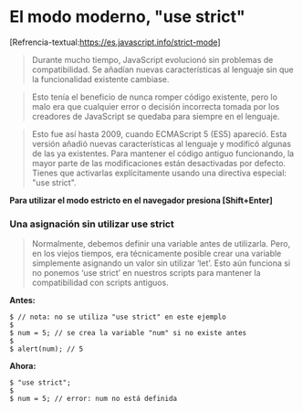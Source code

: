 # El modo moderno, "use strict"
[Refrencia-textual:https://es.javascript.info/strict-mode]

> Durante mucho tiempo, JavaScript evolucionó sin problemas de compatibilidad. Se añadían nuevas características al lenguaje sin que la funcionalidad existente cambiase.

> Esto tenía el beneficio de nunca romper código existente, pero lo malo era que cualquier error o decisión incorrecta tomada por los creadores de JavaScript se quedaba para siempre en el lenguaje.

> Esto fue así hasta 2009, cuando ECMAScript 5 (ES5) apareció. Esta versión añadió nuevas características al lenguaje y modificó algunas de las ya existentes. Para mantener el código antiguo funcionando, la mayor parte de las modificaciones están desactivadas por defecto. Tienes que activarlas explícitamente usando una directiva especial: "use strict".


**Para utilizar el modo estricto en el navegador presiona [Shift+Enter]**

### Una asignación sin utilizar use strict

> Normalmente, debemos definir una variable antes de utilizarla. Pero, en los viejos tiempos, era técnicamente posible crear una variable simplemente asignando un valor sin utilizar ‘let’. Esto aún funciona si no ponemos ‘use strict’ en nuestros scripts para mantener la compatibilidad con scripts antiguos.

**Antes:**
```
$ // nota: no se utiliza "use strict" en este ejemplo
$
$ num = 5; // se crea la variable "num" si no existe antes
$
$ alert(num); // 5
```

**Ahora:**
```
$ "use strict";
$
$ num = 5; // error: num no está definida
```